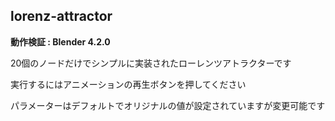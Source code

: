 ## lorenz-attractor
**動作検証 : Blender 4.2.0**

20個のノードだけでシンプルに実装されたローレンツアトラクターです

実行するにはアニメーションの再生ボタンを押してください

パラメーターはデフォルトでオリジナルの値が設定されていますが変更可能です